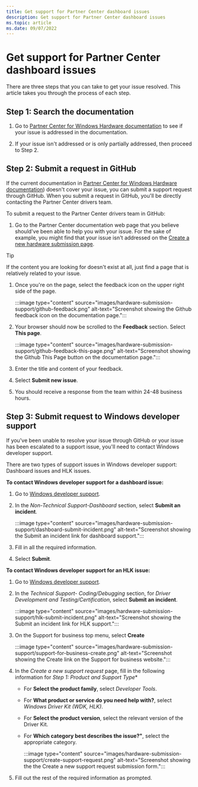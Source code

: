 ```yaml
---
title: Get support for Partner Center dashboard issues
description: Get support for Partner Center dashboard issues
ms.topic: article
ms.date: 09/07/2022
---
```


# Get support for Partner Center dashboard issues

There are three steps that you can take to get your issue resolved. This article takes you through the process of each step.

## Step 1: Search the documentation

1. Go to [Partner Center for Windows Hardware documentation](index.yml) to see if your issue is addressed in the documentation.

1. If your issue isn't addressed or is only partially addressed, then proceed to Step 2.

## Step 2: Submit a request in GitHub

If the current documentation in [Partner Center for Windows Hardware documentation](index.yml)) doesn't cover your issue, you can submit a support request through GitHub.  When you submit a request in GitHub, you'll be directly contacting the Partner Center drivers team.

To submit a request to the Partner Center drivers team in GitHub:

1. Go to the Partner Center documentation web page that you believe should've been able to help you with your issue. For the sake of example, you might find that your issue isn't addressed on the [Create a new hardware submission page](hardware-submission-create.md).

>[!TIP]
>If the content you are looking for doesn't exist at all, just find a page that is relatively related to your issue.

1. Once you're on the page, select the feedback icon on the upper right side of the page.

    :::image type="content" source="images/hardware-submission-support/github-feedback.png" alt-text="Screenshot showing the Github feedback icon on the documentation page.":::

1. Your browser should now be scrolled to the **Feedback** section. Select **This page**.

    :::image type="content" source="images/hardware-submission-support/github-feedback-this-page.png" alt-text="Screenshot showing the Github This Page button on the documentation page.":::

1. Enter the title and content of your feedback.

1. Select **Submit new issue**.

1. You should receive a response from the team within 24-48 business hours.

## Step 3: Submit request to Windows developer support

If you've been unable to resolve your issue through GitHub or your issue has been escalated to a support issue, you'll need to contact Windows developer support.

There are two types of support issues in Windows developer support: Dashboard issues and HLK issues. 

**To contact Windows developer support for a dashboard issue:**

1. Go to [Windows developer support](https://developer.microsoft.com/windows/support/?tabs=Contact-us).

1. In the *Non-Technical Support-Dashboard* section, select **Submit an incident**.

    :::image type="content" source="images/hardware-submission-support/dashboard-submit-incident.png" alt-text="Screenshot showing the Submit an incident link for dashboard support.":::

1. Fill in all the required information.

1. Select **Submit**.

**To contact Windows developer support for an HLK issue:**

1. Go to [Windows developer support](https://developer.microsoft.com/windows/support/?tabs=Contact-us).

1. In the *Technical Support- Coding/Debugging* section, for *Driver Development and Testing/Certification*, select **Submit an incident**.

    :::image type="content" source="images/hardware-submission-support/hlk-submit-incident.png" alt-text="Screenshot showing the Submit an incident link for HLK support.":::

1. On the Support for business top menu, select **Create**

    :::image type="content" source="images/hardware-submission-support/support-for-business-create.png" alt-text="Screenshot showing the Create link on the Support for business website.":::

1. In the *Create a new support request* page, fill in the following information for *Step 1: Product and Support Type**

    - For **Select the product family**, select *Developer Tools*.
    - For **What product or service do you need help with?**, select *Windows Driver Kit (WDK, HLK)*.
    - For **Select the product version**, select the relevant version of the Driver Kit.
    - For **Which category best describes the issue?"**, select the appropriate category.

        :::image type="content" source="images/hardware-submission-support/create-support-request.png" alt-text="Screenshot showing the the Create a new support request submission form.":::

1. Fill out the rest of the required information as prompted.
 